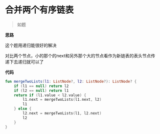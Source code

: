 # 合并两个有序链表
> 如题

**思路**

这个题用递归能很好的解决

对比两个节点，小的那个的next和另外那个大的节点看作为新链表的表头节点传递下去递归就可以了

**代码**

```kotlin
fun mergeTwoLists(l1: ListNode?, l2: ListNode?): ListNode? {
    if (l1 == null) return l2
    if (l2 == null) return l1
    return if (l1.value < l2.value) {
        l1.next = mergeTwoLists(l1.next, l2)
        l1
    } else {
        l2.next = mergeTwoLists(l1, l2.next)
        l2
    }
}
```